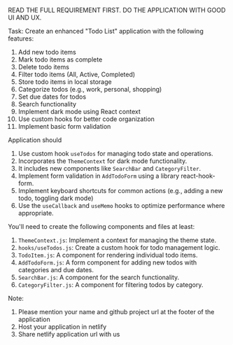 READ THE FULL REQUIREMENT FIRST. DO THE APPLICATION WITH GOOD UI AND UX.

Task: Create an enhanced "Todo List" application with the following features:

1. Add new todo items
2. Mark todo items as complete
3. Delete todo items
4. Filter todo items (All, Active, Completed)
5. Store todo items in local storage
6. Categorize todos (e.g., work, personal, shopping)
7. Set due dates for todos
8. Search functionality
9. Implement dark mode using React context
10. Use custom hooks for better code organization
11. Implement basic form validation

Application should

1. Use custom hook `useTodos` for managing todo state and operations.
2. Incorporates the `ThemeContext` for dark mode functionality.
3. It includes new components like `SearchBar` and `CategoryFilter`.
4. Implement form validation in `AddTodoForm` using a library react-hook-form.
5. Implement keyboard shortcuts for common actions (e.g., adding a new todo, toggling dark mode)
6. Use the `useCallback` and `useMemo` hooks to optimize performance where appropriate.

You'll need to create the following components and files at least:

1. `ThemeContext.js`: Implement a context for managing the theme state.
2. `hooks/useTodos.js`: Create a custom hook for todo management logic.
3. `TodoItem.js`: A component for rendering individual todo items.
4. `AddTodoForm.js`: A form component for adding new todos with categories and due dates.
5. `SearchBar.js`: A component for the search functionality.
6. `CategoryFilter.js`: A component for filtering todos by category.

Note:

1. Please mention your name and github project url at the footer of the application
2. Host your application in netlify
3. Share netlify application url with us
